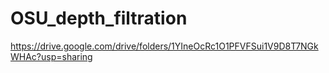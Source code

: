 # OSU_depth_filtration

https://drive.google.com/drive/folders/1YIneOcRc1O1PFVFSui1V9D8T7NGkWHAc?usp=sharing
